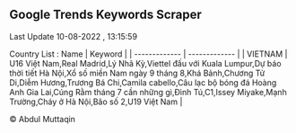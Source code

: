 

## Google Trends Keywords Scraper 
 
Last Update 10-08-2022 , 13:15:59

Country List :
 Name  | Keyword |
| ------------- | ------------- |
| VIETNAM | U16 Việt Nam,Real Madrid,Lý Nhã Kỳ,Viettel đấu với Kuala Lumpur,Dự báo thời tiết Hà Nội,Xổ số miền Nam ngày 9 tháng 8,Khá Bảnh,Chương Tử Di,Diễm Hương,Trương Bá Chi,Camila cabello,Câu lạc bộ bóng đá Hoàng Anh Gia Lai,Cúng Rằm tháng 7 cần những gì,Đình Tú,C1,Issey Miyake,Mạnh Trường,Cháy ở Hà Nội,Bão số 2,U19 Việt Nam |



© Abdul Muttaqin 
